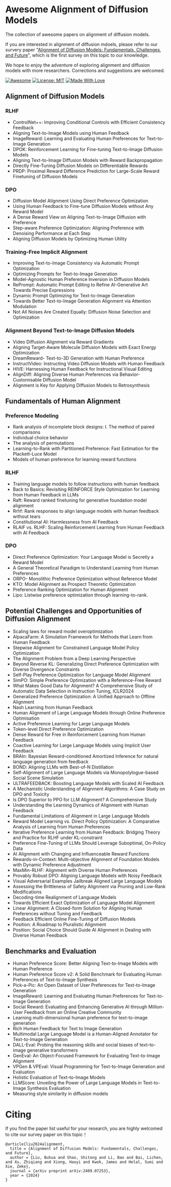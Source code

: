 # Awesome Alignment of Diffusion Models

The collection of awesome papers on alignment of diffusion models. 

If you are interested in alignment of diffusion mdoels, please refer to our survery paper "[Alignment of Diffusion Models: Fundamentals, Challenges, and Future](https://arxiv.org/pdf/2409.07253)", which is the first survey on this topic to our knowledge.

We hope to enjoy the adventure of exploring alignment and diffusion models with more researchers. Corrections and suggestions are welcomed.

[![Awesome](https://cdn.rawgit.com/sindresorhus/awesome/d7305f38d29fed78fa85652e3a63e154dd8e8829/media/badge.svg)](https://github.com/zeke-xie/awesome-alignment-of-diffusion-models)
[![License: MIT](https://img.shields.io/badge/License-MIT-green.svg)](https://opensource.org/licenses/MIT)
[![Made With Love](https://img.shields.io/badge/Made%20With-Love-red.svg)](https://github.com/chetanraj/awesome-github-badges)

## Alignment of Diffusion Models
### RLHF
* ControlNet++: Improving Conditional Controls with Efficient Consistency Feedback
* Aligning Text-to-Image Models using Human Feedback
* ImageReward: Learning and Evaluating Human Preferences for Text-to-Image Generation
* DPOK: Reinforcement Learning for Fine-tuning Text-to-Image Diffusion Models
* Aligning Text-to-Image Diffusion Models with Reward Backpropagation
* Directly Fine-Tuning Diffusion Models on Differentiable Rewards
* PRDP: Proximal Reward Difference Prediction for Large-Scale Reward Finetuning of Diffusion Models

### DPO 
* Diffusion Model Alignment Using Direct Preference Optimization
* Using Human Feedback to Fine-tune Diffusion Models without Any Reward Model
* A Dense Reward View on Aligning Text-to-Image Diffusion with Preference
* Step-aware Preference Optimization: Aligning Preference with Denoising Performance at Each Step
* Aligning Diffusion Models by Optimizing Human Utility

### Training-Free Implicit Alignment
* Improving Text-to-Image Consistency via Automatic Prompt Optimization
* Optimizing Prompts for Text-to-Image Generation
* Model-Agnostic Human Preference Inversion in Diffusion Models
* RePrompt: Automatic Prompt Editing to Refine AI-Generative Art Towards Precise Expressions
* Dynamic Prompt Optimizing for Text-to-Image Generation
* Towards Better Text-to-Image Generation Alignment via Attention Modulation
* Not All Noises Are Created Equally: Diffusion Noise Selection and Optimization


### Alignment Beyond Text-to-Image Diffusion Models
* Video Diffusion Alignment via Reward Gradients
* Aligning Target-Aware Molecule Diffusion Models with Exact Energy Optimization
* DreamReward- Text-to-3D Generation with Human Preference
* InstructVideo: Instructing Video Diffusion Models with Human Feedback
* HIVE: Harnessing Human Feedback for Instructional Visual Editing
* AlignDiff: Aligning Diverse Human Preferences via Behavior-Customisable Diffusion Model
* Alignment is Key for Applying Diffusion Models to Retrosynthesis

## Fundamentals of Human Alignment
### Preference Modeling 
* Rank analysis of incomplete block designs: I. The method of paired comparisons
* Individual choice behavior
* The analysis of permutations
* Learning-to-Rank with Partitioned Preference: Fast Estimation for the Plackett-Luce Model
* Models of human preference for learning reward functions

### RLHF 
* Training language models to follow instructions with human feedback
* Back to Basics: Revisiting REINFORCE Style Optimization for Learning from Human Feedback in LLMs
* Raft: Reward ranked finetuning for generative foundation model alignment
* Rrhf: Rank responses to align language models with human feedback without tears
* Constitutional AI: Harmlessness from AI Feedback
* RLAIF vs. RLHF: Scaling Reinforcement Learning from Human Feedback with AI Feedback

### DPO 
* Direct Preference Optimization: Your Language Model is Secretly a Reward Model
* A General Theoretical Paradigm to Understand Learning from Human Preferences
* ORPO- Monolithic Preference Optimization without Reference Model
* KTO: Model Alignment as Prospect Theoretic Optimization
* Preference Ranking Optimization for Human Alignment
* Lipo: Listwise preference optimization through learning-to-rank.

## Potential Challenges and Opportunities of Diffusion Alignment
* Scaling laws for reward model overoptimization
* AlpacaFarm: A Simulation Framework for Methods that Learn from Human Feedback
* Stepwise Alignment for Constrained Language Model Policy Optimization
* The Alignment Problem from a Deep Learning Perspective
* Beyond Reverse KL: Generalizing Direct Preference Optimization with Diverse Divergence Constraints
* Self-Play Preference Optimization for Language Model Alignment
* SimPO: Simple Preference Optimization with a Reference-Free Reward
* What Makes Good Data for Alignment? A Comprehensive Study of Automatic Data Selection in Instruction Tuning, ICLR2024
* Generalized Preference Optimization: A Unified Approach to Offline Alignment
* Nash Learning from Human Feedback
* Human Alignment of Large Language Models through Online Preference Optimisation
* Active Preference Learning for Large Language Models
* Token-level Direct Preference Optimization
* Dense Reward for Free in Reinforcement Learning from Human Feedback
* Coactive Learning for Large Language Models using Implicit User Feedback
* BRAIn: Bayesian Reward-conditioned Amortized Inference for natural language generation from feedback
* BOND: Aligning LLMs with Best-of-N Distillation
* Self-Alignment of Large Language Models via Monopolylogue-based Social Scene Simulation
* ULTRAFEEDBACK: Boosting Language Models with Scaled AI Feedback
* A Mechanistic Understanding of Alignment Algorithms: A Case Study on DPO and Toxicity
* Is DPO Superior to PPO for LLM Alignment? A Comprehensive Study
* Understanding the Learning Dynamics of Alignment with Human Feedback
* Fundamental Limitations of Alignment in Large Language Models
* Reward Model Learning vs. Direct Policy Optimization: A Comparative Analysis of Learning from Human Preferences
* Iterative Preference Learning from Human Feedback: Bridging Theory and Practice for RLHF under KL-constraint
* Preference Fine-Tuning of LLMs Should Leverage Suboptimal, On-Policy Data
* AI Alignment with Changing and Influenceable Reward Functions
* Rewards-in-Context: Multi-objective Alignment of Foundation Models with Dynamic Preference Adjustment
* MaxMin-RLHF: Alignment with Diverse Human Preferences
* Provably Robust DPO: Aligning Language Models with Noisy Feedback
* Visual Adversarial Examples Jailbreak Aligned Large Language Models
* Assessing the Brittleness of Safety Alignment via Pruning and Low-Rank Modifications
* Decoding-time Realignment of Language Models
* Towards Efficient Exact Optimization of Language Model Alignment
* Linear Alignment: A Closed-form Solution for Aligning Human Preferences without Tuning and Feedback
* Feedback Efficient Online Fine-Tuning of Diffusion Models
* Position: A Roadmap to Pluralistic Alignment
* Position: Social Choice Should Guide AI Alignment in Dealing with Diverse Human Feedback

## Benchmarks and Evaluation 
* Human Preference Score: Better Aligning Text-to-Image Models with Human Preference
* Human Preference Score v2: A Solid Benchmark for Evaluating Human Preferences of Text-to-Image Synthesis
* Pick-a-Pic: An Open Dataset of User Preferences for Text-to-Image Generation
* ImageReward: Learning and Evaluating Human Preferences for Text-to-Image Generation
* Social Reward: Evaluating and Enhancing Generative AI through Million-User Feedback from an Online Creative Community
* Learning multi-dimensional human preference for text-to-image generation
* Rich Human Feedback for Text to Image Generation
* Multimodal Large Language Model is a Human-Aligned Annotator for Text-to-Image Generation
* DALL-Eval: Probing the reasoning skills and social biases of text-to-image generative transformers
* GenEval: An Object-Focused Framework for Evaluating Text-to-Image Alignment
* VPGen & VPEval: Visual Programming for Text-to-Image Generation and Evaluation
* Holistic Evaluation of Text-to-Image Models
* LLMScore: Unveiling the Power of Large Language Models in Text-to-Image Synthesis Evaluation
* Measuring style similarity in diffusion models


# Citing

If you find the paper list useful for your research, you are highly welcomed to cite our survey paper on this topic！


```
@article{liu2024alignment,
  title = {Alignment of Diffusion Models: Fundamentals, Challenges, and Future},
  author = {Liu, Buhua and Shao, Shitong and Li, Bao and Bai, Lichen, and Xu, Zhiqiang and Xiong, Haoyi and Kwok, James and Helal, Sumi and Xie, Zeke},
  journal = {arXiv preprint arXiv:2409.07253},
  year = {2024}
}
```

